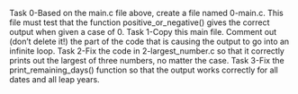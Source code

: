 Task 0-Based on the main.c file above, create a file named 0-main.c. This file must test that the function positive_or_negative() gives the correct output when given a case of 0.
Task 1-Copy this main file. Comment out (don’t delete it!) the part of the code that is causing the output to go into an infinite loop.
Task 2-Fix the code in 2-largest_number.c so that it correctly prints out the largest of three numbers, no matter the case.
Task 3-Fix the print_remaining_days() function so that the output works correctly for all dates and all leap years.
